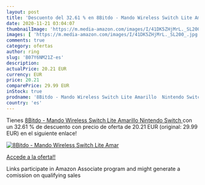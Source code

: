 ```yaml
---
layout: post
title: 'Descuento del 32.61 % en 8Bitdo - Mando Wireless Switch Lite Amar'
date: 2020-11-21 03:04:07
thumbnailImage: 'https://m.media-amazon.com/images/I/41DK5ZHjMrL._SL200_.jpg'
images: [ 'https://m.media-amazon.com/images/I/41DK5ZHjMrL._SL200_.jpg' ]
comments: true
category: ofertas
author: ring
slug: 'B07Y6NM21Z-es'
description:
actualPrice: 20.21 EUR
currency: EUR
price: 20.21
comparePrice: 29.99 EUR
inStock: true
prodname: '8Bitdo - Mando Wireless Switch Lite Amarillo  Nintendo Switch '
country: 'es'
---
```


Tienes [8Bitdo - Mando Wireless Switch Lite Amarillo  Nintendo Switch ](https://www.amazon.es/dp/B07Y6NM21Z/?tag=tolees-21) con un 32.61 % de descuento con precio de oferta de 20.21 EUR (original: 29.99 EUR) en el siguiente enlace!

[![8Bitdo - Mando Wireless Switch Lite Amar](https://m.media-amazon.com/images/I/41DK5ZHjMrL._SL200_.jpg)](https://www.amazon.es/dp/B07Y6NM21Z/?tag=tolees-21)

[Accede a la oferta!!](https://www.amazon.es/dp/B07Y6NM21Z/?tag=tolees-21)

Links participate in Amazon Associate program and might generate a comission on qualifying sales


